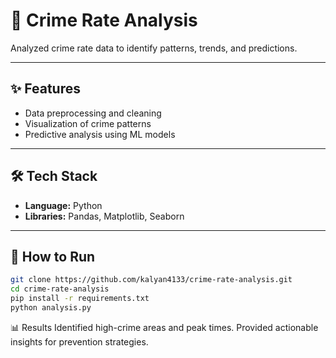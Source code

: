 # 🚓 Crime Rate Analysis

Analyzed crime rate data to identify patterns, trends, and predictions.

---

## ✨ Features
- Data preprocessing and cleaning
- Visualization of crime patterns
- Predictive analysis using ML models

---

## 🛠️ Tech Stack
- **Language:** Python
- **Libraries:** Pandas, Matplotlib, Seaborn

---

## 🚀 How to Run
```bash
git clone https://github.com/kalyan4133/crime-rate-analysis.git
cd crime-rate-analysis
pip install -r requirements.txt
python analysis.py
```
📊 Results
Identified high-crime areas and peak times.
Provided actionable insights for prevention strategies.
